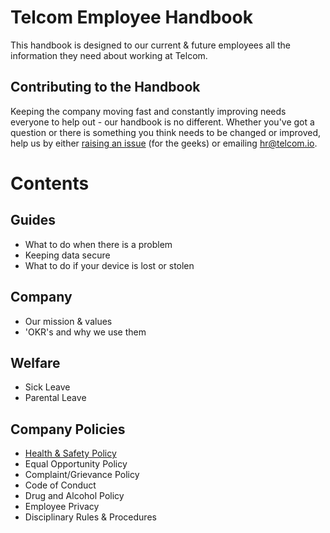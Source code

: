 # Telcom Employee Handbook
This handbook is designed to our current & future employees all the information they need about working at Telcom.

## Contributing to the Handbook
Keeping the company moving fast and constantly improving needs everyone to help out - our handbook is no different. Whether you've got a question or there is something you think needs to be changed or improved, help us by either [raising an issue](https://github.com/telcomuk/handbook/issues) (for the geeks) or emailing [hr@telcom.io](mailto:hr@telcom.io).

# Contents

## Guides
* What to do when there is a problem
* Keeping data secure
* What to do if your device is lost or stolen

## Company
* Our mission & values
* 'OKR's and why we use them

## Welfare
* Sick Leave
* Parental Leave

## Company Policies
* [Health & Safety Policy](policies/health-and-safety.md)
* Equal Opportunity Policy
* Complaint/Grievance Policy
* Code of Conduct
* Drug and Alcohol Policy
* Employee Privacy
* Disciplinary Rules & Procedures
